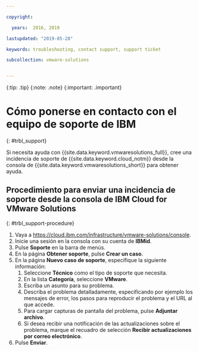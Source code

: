 ```yaml
---

copyright:

  years:  2016, 2019

lastupdated: "2019-05-28"

keywords: troubleshooting, contact support, support ticket

subcollection: vmware-solutions


---
```


{:tip: .tip}
{:note: .note}
{:important: .important}

# Cómo ponerse en contacto con el equipo de soporte de IBM
{: #trbl_support}

Si necesita ayuda con {{site.data.keyword.vmwaresolutions_full}}, cree una incidencia de soporte de {{site.data.keyword.cloud_notm}} desde la consola de {{site.data.keyword.vmwaresolutions_short}} para obtener ayuda.

## Procedimiento para enviar una incidencia de soporte desde la consola de IBM Cloud for VMware Solutions
{: #trbl_support-procedure}

1. Vaya a https://cloud.ibm.com/infrastructure/vmware-solutions/console.
2. Inicie una sesión en la consola con su cuenta de **IBMid**.
3. Pulse **Soporte** en la barra de menús.
4. En la página **Obtener soporte**, pulse **Crear un caso**.
5. En la página **Nuevo caso de soporte**, especifique la siguiente información:
   1. Seleccione **Técnico** como el tipo de soporte que necesita.   
   2. En la lista **Categoría**, seleccione **VMware**.  
   3. Escriba un asunto para su problema.
   4. Describa el problema detalladamente, especificando por ejemplo los mensajes de error, los pasos para reproducir el problema y el URL al que accede.
   5. Para cargar capturas de pantalla del problema, pulse **Adjuntar archivo**.
   6. Si desea recibir una notificación de las actualizaciones sobre el problema, marque el recuadro de selección **Recibir actualizaciones por correo electrónico**.
6. Pulse **Enviar**.
